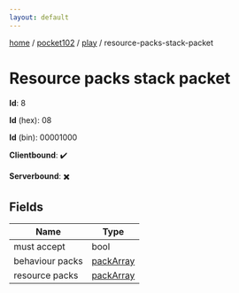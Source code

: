 ```yaml
---
layout: default
---
```


[home](/)  /  [pocket102](/protocol/pocket102)  /  [play](/protocol/pocket102/play)  /  resource-packs-stack-packet

# Resource packs stack packet

**Id**: 8

**Id** (hex): 08

**Id** (bin): 00001000

**Clientbound**: ✔️

**Serverbound**: ✖️

## Fields

Name | Type
---|---
must accept | bool
behaviour packs | [packArray](/protocol/pocket102/arrays)
resource packs | [packArray](/protocol/pocket102/arrays)
